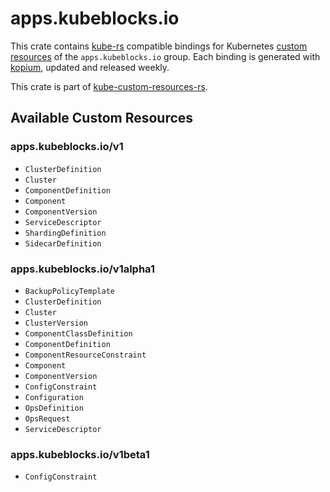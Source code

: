 <!--
SPDX-FileCopyrightText: The kube-custom-resources-rs Authors
SPDX-License-Identifier: 0BSD
 -->

# apps.kubeblocks.io

This crate contains [kube-rs](https://kube.rs/) compatible bindings for Kubernetes [custom resources](https://kubernetes.io/docs/tasks/extend-kubernetes/custom-resources/custom-resource-definitions/) of the `apps.kubeblocks.io` group. Each binding is generated with [kopium](https://github.com/kube-rs/kopium), updated and released weekly.

This crate is part of [kube-custom-resources-rs](https://github.com/metio/kube-custom-resources-rs).

## Available Custom Resources

### apps.kubeblocks.io/v1
- `ClusterDefinition`
- `Cluster`
- `ComponentDefinition`
- `Component`
- `ComponentVersion`
- `ServiceDescriptor`
- `ShardingDefinition`
- `SidecarDefinition`
### apps.kubeblocks.io/v1alpha1
- `BackupPolicyTemplate`
- `ClusterDefinition`
- `Cluster`
- `ClusterVersion`
- `ComponentClassDefinition`
- `ComponentDefinition`
- `ComponentResourceConstraint`
- `Component`
- `ComponentVersion`
- `ConfigConstraint`
- `Configuration`
- `OpsDefinition`
- `OpsRequest`
- `ServiceDescriptor`
### apps.kubeblocks.io/v1beta1
- `ConfigConstraint`
